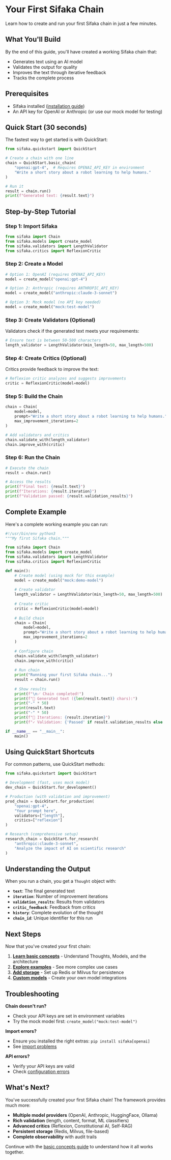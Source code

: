 # Your First Sifaka Chain

Learn how to create and run your first Sifaka chain in just a few minutes.

## What You'll Build

By the end of this guide, you'll have created a working Sifaka chain that:
- Generates text using an AI model
- Validates the output for quality
- Improves the text through iterative feedback
- Tracks the complete process

## Prerequisites

- Sifaka installed ([installation guide](installation.md))
- An API key for OpenAI or Anthropic (or use our mock model for testing)

## Quick Start (30 seconds)

The fastest way to get started is with QuickStart:

```python
from sifaka.quickstart import QuickStart

# Create a chain with one line
chain = QuickStart.basic_chain(
    "openai:gpt-4",  # Requires OPENAI_API_KEY in environment
    "Write a short story about a robot learning to help humans."
)

# Run it
result = chain.run()
print(f"Generated text: {result.text}")
```

## Step-by-Step Tutorial

### Step 1: Import Sifaka

```python
from sifaka import Chain
from sifaka.models import create_model
from sifaka.validators import LengthValidator
from sifaka.critics import ReflexionCritic
```

### Step 2: Create a Model

```python
# Option 1: OpenAI (requires OPENAI_API_KEY)
model = create_model("openai:gpt-4")

# Option 2: Anthropic (requires ANTHROPIC_API_KEY)
model = create_model("anthropic:claude-3-sonnet")

# Option 3: Mock model (no API key needed)
model = create_model("mock:test-model")
```

### Step 3: Create Validators (Optional)

Validators check if the generated text meets your requirements:

```python
# Ensure text is between 50-500 characters
length_validator = LengthValidator(min_length=50, max_length=500)
```

### Step 4: Create Critics (Optional)

Critics provide feedback to improve the text:

```python
# Reflexion critic analyzes and suggests improvements
critic = ReflexionCritic(model=model)
```

### Step 5: Build the Chain

```python
chain = Chain(
    model=model,
    prompt="Write a short story about a robot learning to help humans.",
    max_improvement_iterations=2
)

# Add validators and critics
chain.validate_with(length_validator)
chain.improve_with(critic)
```

### Step 6: Run the Chain

```python
# Execute the chain
result = chain.run()

# Access the results
print(f"Final text: {result.text}")
print(f"Iterations: {result.iteration}")
print(f"Validation passed: {result.validation_results}")
```

## Complete Example

Here's a complete working example you can run:

```python
#!/usr/bin/env python3
"""My first Sifaka chain."""

from sifaka import Chain
from sifaka.models import create_model
from sifaka.validators import LengthValidator
from sifaka.critics import ReflexionCritic

def main():
    # Create model (using mock for this example)
    model = create_model("mock:demo-model")
    
    # Create validator
    length_validator = LengthValidator(min_length=50, max_length=500)
    
    # Create critic
    critic = ReflexionCritic(model=model)
    
    # Build chain
    chain = Chain(
        model=model,
        prompt="Write a short story about a robot learning to help humans.",
        max_improvement_iterations=2
    )
    
    # Configure chain
    chain.validate_with(length_validator)
    chain.improve_with(critic)
    
    # Run chain
    print("Running your first Sifaka chain...")
    result = chain.run()
    
    # Show results
    print(f"\n✅ Chain completed!")
    print(f"📝 Generated text ({len(result.text)} chars):")
    print("-" * 50)
    print(result.text)
    print("-" * 50)
    print(f"🔄 Iterations: {result.iteration}")
    print(f"✓ Validation: {'Passed' if result.validation_results else 'No validators'}")

if __name__ == "__main__":
    main()
```

## Using QuickStart Shortcuts

For common patterns, use QuickStart methods:

```python
from sifaka.quickstart import QuickStart

# Development (fast, uses mock model)
dev_chain = QuickStart.for_development()

# Production (with validation and improvement)
prod_chain = QuickStart.for_production(
    "openai:gpt-4",
    "Your prompt here",
    validators=["length"],
    critics=["reflexion"]
)

# Research (comprehensive setup)
research_chain = QuickStart.for_research(
    "anthropic:claude-3-sonnet",
    "Analyze the impact of AI on scientific research"
)
```

## Understanding the Output

When you run a chain, you get a `Thought` object with:

- **`text`**: The final generated text
- **`iteration`**: Number of improvement iterations
- **`validation_results`**: Results from validators
- **`critic_feedback`**: Feedback from critics
- **`history`**: Complete evolution of the thought
- **`chain_id`**: Unique identifier for this run

## Next Steps

Now that you've created your first chain:

1. **[Learn basic concepts](basic-concepts.md)** - Understand Thoughts, Models, and the architecture
2. **[Explore examples](../../examples/)** - See more complex use cases
3. **[Add storage](../guides/storage-setup.md)** - Set up Redis or Milvus for persistence
4. **[Custom models](../guides/custom-models.md)** - Create your own model integrations

## Troubleshooting

**Chain doesn't run?**
- Check your API keys are set in environment variables
- Try the mock model first: `create_model("mock:test-model")`

**Import errors?**
- Ensure you installed the right extras: `pip install sifaka[openai]`
- See [import problems](../troubleshooting/import-problems.md)

**API errors?**
- Verify your API keys are valid
- Check [configuration errors](../troubleshooting/configuration-errors.md)

## What's Next?

You've successfully created your first Sifaka chain! The framework provides much more:

- **Multiple model providers** (OpenAI, Anthropic, HuggingFace, Ollama)
- **Rich validation** (length, content, format, ML classifiers)
- **Advanced critics** (Reflexion, Constitutional AI, Self-RAG)
- **Persistent storage** (Redis, Milvus, file-based)
- **Complete observability** with audit trails

Continue with the [basic concepts guide](basic-concepts.md) to understand how it all works together.
